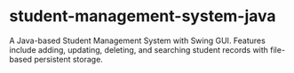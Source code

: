 # student-management-system-java
A Java-based Student Management System with Swing GUI. Features include adding, updating, deleting, and searching student records with file-based persistent storage.
